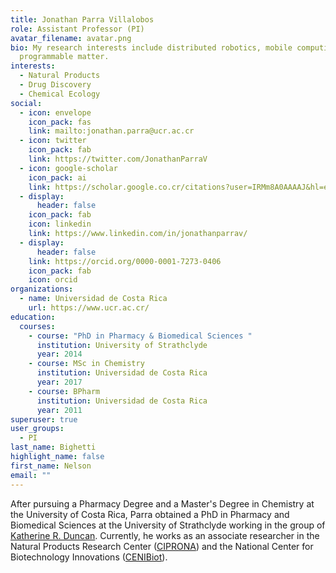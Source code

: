 ```yaml
---
title: Jonathan Parra Villalobos
role: Assistant Professor (PI)
avatar_filename: avatar.png
bio: My research interests include distributed robotics, mobile computing and
  programmable matter.
interests:
  - Natural Products
  - Drug Discovery
  - Chemical Ecology
social:
  - icon: envelope
    icon_pack: fas
    link: mailto:jonathan.parra@ucr.ac.cr
  - icon: twitter
    icon_pack: fab
    link: https://twitter.com/JonathanParraV
  - icon: google-scholar
    icon_pack: ai
    link: https://scholar.google.co.cr/citations?user=IRMm8A0AAAAJ&hl=en
  - display:
      header: false
    icon_pack: fab
    icon: linkedin
    link: https://www.linkedin.com/in/jonathanparrav/
  - display:
      header: false
    link: https://orcid.org/0000-0001-7273-0406
    icon_pack: fab
    icon: orcid
organizations:
  - name: Universidad de Costa Rica
    url: https://www.ucr.ac.cr/
education:
  courses:
    - course: "PhD in Pharmacy & Biomedical Sciences "
      institution: University of Strathclyde
      year: 2014
    - course: MSc in Chemistry
      institution: Universidad de Costa Rica
      year: 2017
    - course: BPharm
      institution: Universidad de Costa Rica
      year: 2011
superuser: true
user_groups:
  - PI
last_name: Bighetti
highlight_name: false
first_name: Nelson
email: ""
---
```

After pursuing a Pharmacy Degree and a Master's Degree in Chemistry at the University of Costa Rica, Parra obtained a PhD in Pharmacy and Biomedical Sciences at the University of Strathclyde working in the group of [Katherine R. Duncan](https://t.co/Lji59VJjqQ). Currently, he works as an associate researcher in the Natural Products Research Center ([CIPRONA](https://ciprona.ucr.ac.cr/)) and the National Center for Biotechnology Innovations ([CENIBiot](https://www.cenibiot.ac.cr/en/)).
